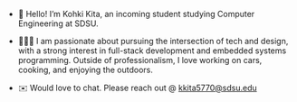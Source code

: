 - 👋 Hello! I’m Kohki Kita, an incoming student studying Computer Engineering at SDSU.

- 🧑🏻‍💻 I am passionate about pursuing the intersection of tech and design, with a strong interest in full-stack development and embedded systems programming. Outside of professionalism, I love working on cars, cooking, and enjoying the outdoors.

- ✉️ Would love to chat. Please reach out @ kkita5770@sdsu.edu

